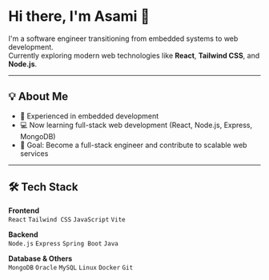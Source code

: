 # Hi there, I'm Asami 👋

I'm a software engineer transitioning from embedded systems to web development.  
Currently exploring modern web technologies like **React**, **Tailwind CSS**, and **Node.js**.  

---

## 💡 About Me

- 🔧 Experienced in embedded development
- 💻 Now learning full-stack web development (React, Node.js, Express, MongoDB)
- 🎯 Goal: Become a full-stack engineer and contribute to scalable web services

---

## 🛠 Tech Stack

**Frontend**  
`React` `Tailwind CSS` `JavaScript` `Vite`

**Backend**  
`Node.js` `Express` `Spring Boot` `Java`

**Database & Others**  
`MongoDB` `Oracle` `MySQL` `Linux` `Docker` `Git`
